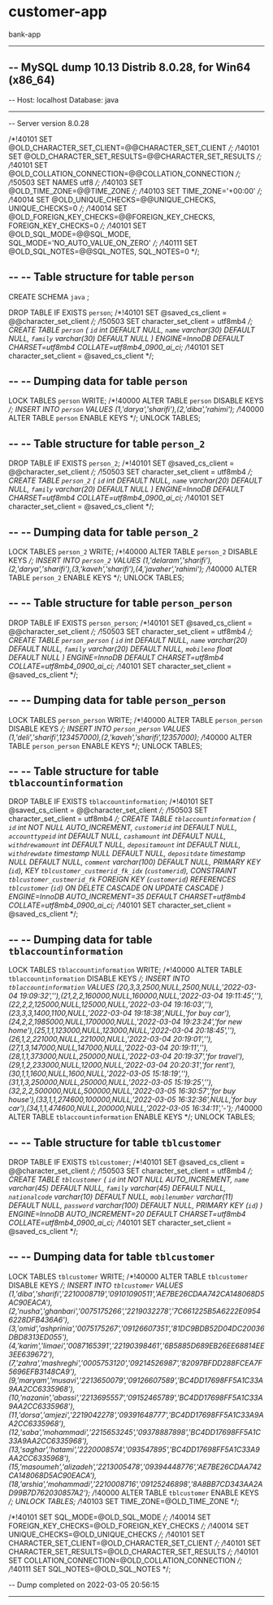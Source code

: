 # customer-app
bank-app



-------------------------------------------------------------

-- MySQL dump 10.13  Distrib 8.0.28, for Win64 (x86_64)
--
-- Host: localhost    Database: java
-- ------------------------------------------------------
-- Server version	8.0.28

/*!40101 SET @OLD_CHARACTER_SET_CLIENT=@@CHARACTER_SET_CLIENT */;
/*!40101 SET @OLD_CHARACTER_SET_RESULTS=@@CHARACTER_SET_RESULTS */;
/*!40101 SET @OLD_COLLATION_CONNECTION=@@COLLATION_CONNECTION */;
/*!50503 SET NAMES utf8 */;
/*!40103 SET @OLD_TIME_ZONE=@@TIME_ZONE */;
/*!40103 SET TIME_ZONE='+00:00' */;
/*!40014 SET @OLD_UNIQUE_CHECKS=@@UNIQUE_CHECKS, UNIQUE_CHECKS=0 */;
/*!40014 SET @OLD_FOREIGN_KEY_CHECKS=@@FOREIGN_KEY_CHECKS, FOREIGN_KEY_CHECKS=0 */;
/*!40101 SET @OLD_SQL_MODE=@@SQL_MODE, SQL_MODE='NO_AUTO_VALUE_ON_ZERO' */;
/*!40111 SET @OLD_SQL_NOTES=@@SQL_NOTES, SQL_NOTES=0 */;

--
-- Table structure for table `person`
--

CREATE SCHEMA `java` ;

DROP TABLE IF EXISTS `person`;
/*!40101 SET @saved_cs_client     = @@character_set_client */;
/*!50503 SET character_set_client = utf8mb4 */;
CREATE TABLE `person` (
`id` int DEFAULT NULL,
`name` varchar(30) DEFAULT NULL,
`family` varchar(30) DEFAULT NULL
) ENGINE=InnoDB DEFAULT CHARSET=utf8mb4 COLLATE=utf8mb4_0900_ai_ci;
/*!40101 SET character_set_client = @saved_cs_client */;

--
-- Dumping data for table `person`
--

LOCK TABLES `person` WRITE;
/*!40000 ALTER TABLE `person` DISABLE KEYS */;
INSERT INTO `person` VALUES (1,'darya','sharifi'),(2,'diba','rahimi');
/*!40000 ALTER TABLE `person` ENABLE KEYS */;
UNLOCK TABLES;

--
-- Table structure for table `person_2`
--

DROP TABLE IF EXISTS `person_2`;
/*!40101 SET @saved_cs_client     = @@character_set_client */;
/*!50503 SET character_set_client = utf8mb4 */;
CREATE TABLE `person_2` (
`id` int DEFAULT NULL,
`name` varchar(20) DEFAULT NULL,
`family` varchar(20) DEFAULT NULL
) ENGINE=InnoDB DEFAULT CHARSET=utf8mb4 COLLATE=utf8mb4_0900_ai_ci;
/*!40101 SET character_set_client = @saved_cs_client */;

--
-- Dumping data for table `person_2`
--

LOCK TABLES `person_2` WRITE;
/*!40000 ALTER TABLE `person_2` DISABLE KEYS */;
INSERT INTO `person_2` VALUES (1,'delaram','sharifi'),(2,'darya','sharifi'),(3,'kaveh','sharifi'),(4,'javaher','rahimi');
/*!40000 ALTER TABLE `person_2` ENABLE KEYS */;
UNLOCK TABLES;

--
-- Table structure for table `person_person`
--

DROP TABLE IF EXISTS `person_person`;
/*!40101 SET @saved_cs_client     = @@character_set_client */;
/*!50503 SET character_set_client = utf8mb4 */;
CREATE TABLE `person_person` (
`id` int DEFAULT NULL,
`name` varchar(20) DEFAULT NULL,
`family` varchar(20) DEFAULT NULL,
`mobileno` float DEFAULT NULL
) ENGINE=InnoDB DEFAULT CHARSET=utf8mb4 COLLATE=utf8mb4_0900_ai_ci;
/*!40101 SET character_set_client = @saved_cs_client */;

--
-- Dumping data for table `person_person`
--

LOCK TABLES `person_person` WRITE;
/*!40000 ALTER TABLE `person_person` DISABLE KEYS */;
INSERT INTO `person_person` VALUES (1,'deli','sharifi',123457000),(2,'kaveh','sharifi',12357000);
/*!40000 ALTER TABLE `person_person` ENABLE KEYS */;
UNLOCK TABLES;

--
-- Table structure for table `tblaccountinformation`
--

DROP TABLE IF EXISTS `tblaccountinformation`;
/*!40101 SET @saved_cs_client     = @@character_set_client */;
/*!50503 SET character_set_client = utf8mb4 */;
CREATE TABLE `tblaccountinformation` (
`id` int NOT NULL AUTO_INCREMENT,
`customerid` int DEFAULT NULL,
`accounttypeid` int DEFAULT NULL,
`cashamount` int DEFAULT NULL,
`withdrewamount` int DEFAULT NULL,
`depositamount` int DEFAULT NULL,
`withdrewdate` timestamp NULL DEFAULT NULL,
`depositdate` timestamp NULL DEFAULT NULL,
`comment` varchar(100) DEFAULT NULL,
PRIMARY KEY (`id`),
KEY `tblcustomer_custmerid_fk_idx` (`customerid`),
CONSTRAINT `tblcustomer_custmerid_fk` FOREIGN KEY (`customerid`) REFERENCES `tblcustomer` (`id`) ON DELETE CASCADE ON UPDATE CASCADE
) ENGINE=InnoDB AUTO_INCREMENT=35 DEFAULT CHARSET=utf8mb4 COLLATE=utf8mb4_0900_ai_ci;
/*!40101 SET character_set_client = @saved_cs_client */;

--
-- Dumping data for table `tblaccountinformation`
--

LOCK TABLES `tblaccountinformation` WRITE;
/*!40000 ALTER TABLE `tblaccountinformation` DISABLE KEYS */;
INSERT INTO `tblaccountinformation` VALUES (20,3,3,2500,NULL,2500,NULL,'2022-03-04 19:09:32',''),(21,2,2,160000,NULL,160000,NULL,'2022-03-04 19:11:45',''),(22,2,2,125000,NULL,125000,NULL,'2022-03-04 19:16:03',''),(23,3,3,1400,1100,NULL,'2022-03-04 19:18:38',NULL,'for buy car'),(24,2,2,1985000,NULL,1700000,NULL,'2022-03-04 19:23:24','for new home'),(25,1,1,123000,NULL,123000,NULL,'2022-03-04 20:18:45',''),(26,1,2,221000,NULL,221000,NULL,'2022-03-04 20:19:01',''),(27,1,3,147000,NULL,147000,NULL,'2022-03-04 20:19:11',''),(28,1,1,373000,NULL,250000,NULL,'2022-03-04 20:19:37','for travel'),(29,1,2,233000,NULL,12000,NULL,'2022-03-04 20:20:31','for rent'),(30,1,1,1600,NULL,1600,NULL,'2022-03-05 15:18:19',''),(31,1,3,250000,NULL,250000,NULL,'2022-03-05 15:19:25',''),(32,2,2,500000,NULL,500000,NULL,'2022-03-05 16:30:57','for buy house'),(33,1,1,274600,100000,NULL,'2022-03-05 16:32:36',NULL,'for buy car'),(34,1,1,474600,NULL,200000,NULL,'2022-03-05 16:34:11','-');
/*!40000 ALTER TABLE `tblaccountinformation` ENABLE KEYS */;
UNLOCK TABLES;

--
-- Table structure for table `tblcustomer`
--

DROP TABLE IF EXISTS `tblcustomer`;
/*!40101 SET @saved_cs_client     = @@character_set_client */;
/*!50503 SET character_set_client = utf8mb4 */;
CREATE TABLE `tblcustomer` (
`id` int NOT NULL AUTO_INCREMENT,
`name` varchar(45) DEFAULT NULL,
`family` varchar(45) DEFAULT NULL,
`nationalcode` varchar(10) DEFAULT NULL,
`mobilenumber` varchar(11) DEFAULT NULL,
`password` varchar(100) DEFAULT NULL,
PRIMARY KEY (`id`)
) ENGINE=InnoDB AUTO_INCREMENT=20 DEFAULT CHARSET=utf8mb4 COLLATE=utf8mb4_0900_ai_ci;
/*!40101 SET character_set_client = @saved_cs_client */;

--
-- Dumping data for table `tblcustomer`
--

LOCK TABLES `tblcustomer` WRITE;
/*!40000 ALTER TABLE `tblcustomer` DISABLE KEYS */;
INSERT INTO `tblcustomer` VALUES (1,'diba','sharifi','2210008719','09101090511','AE7BE26CDAA742CA148068D5AC90EACA'),(2,'nusha','ghanbari','0075175266','2219032278','7C661225B5A6222E09546228DFB436A6'),(3,'omid','ashprinia','0075175267','09126607351','81DC9BDB52D04DC20036DBD8313ED055'),(4,'karim','limaei','0087165391','22190398461','6B5885D689EB26EE68814EE3EE639672'),(7,'zahra','mashreghi','0005753120','09214526987','82097BFDD288FCEA7F5696EFB3148CA9'),(9,'maryam','musavi','2213650079','09126607589','BC4DD17698FF5A1C33A9AA2CC6335968'),(10,'nazanin','abassi','2213695557','09152465789','BC4DD17698FF5A1C33A9AA2CC6335968'),(11,'dorsa','amjezi','2219042278','09391648777','BC4DD17698FF5A1C33A9AA2CC6335968'),(12,'saba','mohammadi','2215653245','09378887898','BC4DD17698FF5A1C33A9AA2CC6335968'),(13,'saghar','hatami','2220008574','093547895','BC4DD17698FF5A1C33A9AA2CC6335968'),(15,'masoumeh','alizadeh','2213005478','09394448776','AE7BE26CDAA742CA148068D5AC90EACA'),(18,'arshia','mohammadi','2210008716','09125246898','8A8BB7CD343AA2AD99B7D762030857A2');
/*!40000 ALTER TABLE `tblcustomer` ENABLE KEYS */;
UNLOCK TABLES;
/*!40103 SET TIME_ZONE=@OLD_TIME_ZONE */;

/*!40101 SET SQL_MODE=@OLD_SQL_MODE */;
/*!40014 SET FOREIGN_KEY_CHECKS=@OLD_FOREIGN_KEY_CHECKS */;
/*!40014 SET UNIQUE_CHECKS=@OLD_UNIQUE_CHECKS */;
/*!40101 SET CHARACTER_SET_CLIENT=@OLD_CHARACTER_SET_CLIENT */;
/*!40101 SET CHARACTER_SET_RESULTS=@OLD_CHARACTER_SET_RESULTS */;
/*!40101 SET COLLATION_CONNECTION=@OLD_COLLATION_CONNECTION */;
/*!40111 SET SQL_NOTES=@OLD_SQL_NOTES */;

-- Dump completed on 2022-03-05 20:56:15



------------------------------------------------------
